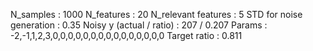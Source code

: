 N_samples                     : 1000
N_features                    : 20
N_relevant features           : 5
STD for noise generation      : 0.35
Noisy y (actual / ratio)      : 207 / 0.207
Params                        : -2,-1,1,2,3,0,0,0,0,0,0,0,0,0,0,0,0,0,0,0
Target ratio                    : 0.811